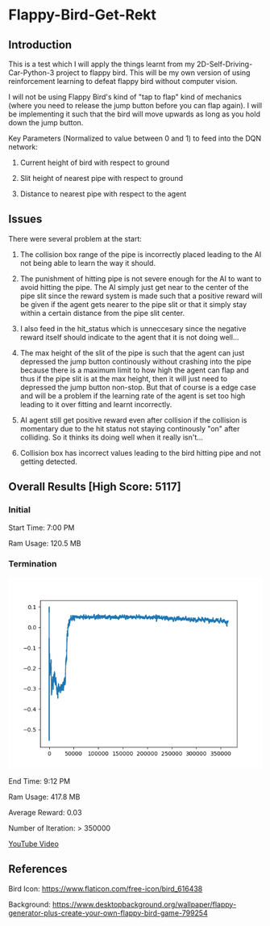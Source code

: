 # Flappy-Bird-Get-Rekt

## Introduction

This is a test which I will apply the things learnt from my 2D-Self-Driving-Car-Python-3 project to flappy bird. 
This will be my own version of using reinforcement learning to defeat flappy bird without computer vision.

I will not be using Flappy Bird's kind of "tap to flap" kind of mechanics (where you need to release the jump button
before you can flap again). I will be implementing it such that the bird will move upwards as long as you hold down 
the jump button. 

Key Parameters (Normalized to value between 0 and 1) to feed into the DQN network:

1) Current height of bird with respect to ground

2) Slit height of nearest pipe with respect to ground

3) Distance to nearest pipe with respect to the agent

## Issues

There were several problem at the start:

1) The collision box range of the pipe is incorrectly placed leading to the AI not being able to learn the way it 
  should. 
  
2) The punishment of hitting pipe is not severe enough for the AI to want to avoid hitting the pipe. The AI simply 
  just get near to the center of the pipe slit since the reward system is made such that a positive reward will be
  given if the agent gets nearer to the pipe slit or that it simply stay within a certain distance from the pipe slit
  center. 
  
3) I also feed in the hit_status which is unneccesary since the negative reward itself should indicate to the agent that
  it is not doing well...
  
4) The max height of the slit of the pipe is such that the agent can just depressed the jump button continously without
  crashing into the pipe because there is a maximum limit to how high the agent can flap and thus if the pipe slit is at
  the max height, then it will just need to depressed the jump button non-stop. But that of course is a edge case and will
  be a problem if the learning rate of the agent is set too high leading to it over fitting and learnt incorrectly. 
  
5) AI agent still get positive reward even after collision if the collision is momentary due to the hit status not staying
  continously "on" after colliding. So it thinks its doing well when it really isn't...
  
6) Collision box has incorrect values leading to the bird hitting pipe and not getting detected.


## Overall Results [High Score: 5117]

### Initial

Start Time: 7:00 PM

Ram Usage: 120.5 MB

### Termination

![Training Plot](Final_Training.png)

End Time: 9:12 PM

Ram Usage: 417.8 MB

Average Reward: 0.03

Number of Iteration: > 350000

[YouTube Video](https://youtu.be/FSr6ZiFRqFw)

## References

Bird Icon: https://www.flaticon.com/free-icon/bird_616438

Background: https://www.desktopbackground.org/wallpaper/flappy-generator-plus-create-your-own-flappy-bird-game-799254
